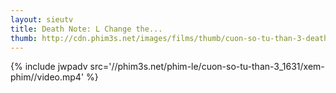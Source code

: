 ```yaml
---
layout: sieutv
title: Death Note: L Change the...
thumb: http://cdn.phim3s.net/images/films/thumb/cuon-so-tu-than-3-death-note-l-change-the-world-2008.jpg
---
```

{% include jwpadv src='//phim3s.net/phim-le/cuon-so-tu-than-3_1631/xem-phim//video.mp4' %}